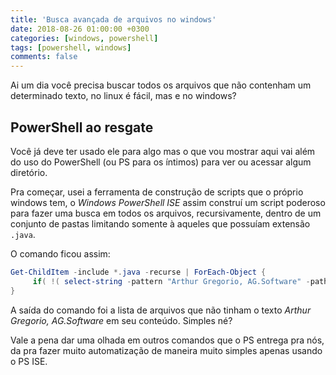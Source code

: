```yaml
---
title: 'Busca avançada de arquivos no windows'
date: 2018-08-26 01:00:00 +0300
categories: [windows, powershell]
tags: [powershell, windows]
comments: false
---
```


Ai um dia você precisa buscar todos os arquivos que não contenham um determinado texto, no linux é fácil, mas e no windows? 

## PowerShell ao resgate

Você já deve ter usado ele para algo mas o que vou mostrar aqui vai além do uso do PowerShell (ou PS para os íntimos) para ver
ou acessar algum diretório.

Pra começar, usei a ferramenta de construção de scripts que o próprio windows tem, o *Windows PowerShell ISE* assim construí um
script poderoso para fazer uma busca em todos os arquivos, recursivamente, dentro de um conjunto de pastas limitando somente à 
aqueles que possuíam extensão ```.java```.

O comando ficou assim:

```powershell
Get-ChildItem -include *.java -recurse | ForEach-Object { 
     if( !( select-string -pattern "Arthur Gregorio, AG.Software" -path $_.FullName) ) { $_.FullName}
}
``` 

A saída do comando foi a lista de arquivos que não tinham o texto *Arthur Gregorio, AG.Software* em seu conteúdo. Simples né?

Vale a pena dar uma olhada em outros comandos que o PS entrega pra nós, da pra fazer muito automatização de maneira muito simples
apenas usando o PS ISE.